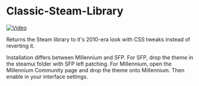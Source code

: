 # Classic-Steam-Library

[![Video](https://user-images.githubusercontent.com/65731940/125979354-e86bb0ec-40d1-45af-b755-45e70f8cf844.png)](https://www.youtube.com/watch?v=IoKg5fYlZLs)

Returns the Steam library to it's 2010-era look with CSS tweaks instead of reverting it.

Installation differs between Millennium and SFP. For SFP, drop the theme in the steamui folder with SFP left patching. For Millennium, open the Millennium Community page and drop the theme onto Millennium. Then enable in your interface settings.
